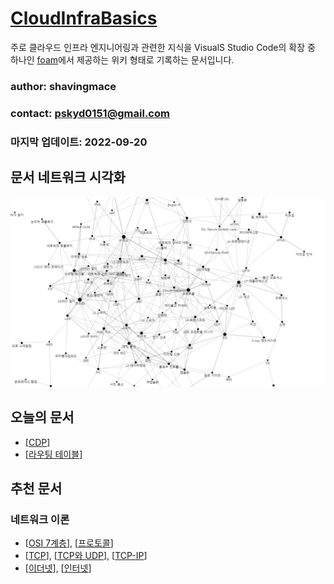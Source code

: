 # [CloudInfraBasics](https://shavingmace.github.io/CloudInfraBasics/)

주로 클라우드 인프라 엔지니어링과 관련한 지식을 VisualS Studio Code의 확장 중 하나인 [foam](https://foambubble.github.io/foam/)에서 제공하는 위키 형태로 기록하는 문서입니다. 

### author: shavingmace
### contact: pskyd0151@gmail.com
### 마지막 업데이트: 2022-09-20

## 문서 네트워크 시각화
![타이틀 이미지](./attachments/2022-09-21-17-02-59.png)

## 오늘의 문서 
- [[CDP]]
- [[라우팅 테이블]]

## 추천 문서
### 네트워크 이론 
- [[OSI 7계층]], [[프로토콜]]
- [[TCP]], [[TCP와 UDP]], [[TCP-IP]]
- [[이더넷]], [[인터넷]]



[//begin]: # "Autogenerated link references for markdown compatibility"
[CDP]: docs/CDP.md "CDP"
[라우팅 테이블]: <docs/라우팅 테이블.md> "라우팅 테이블"
[OSI 7계층]: <docs/OSI 7계층.md> "OSI 7계층"
[프로토콜]: docs/프로토콜.md "프로토콜"
[TCP]: docs/TCP.md "TCP"
[TCP와 UDP]: <docs/TCP와 UDP.md> "TPC와 UDP"
[TCP-IP]: docs/TCP-IP.md "TCP/IP"
[이더넷]: docs/이더넷.md "이더넷"
[인터넷]: docs/인터넷.md "인터넷"
[//end]: # "Autogenerated link references"
[//begin]: # "Autogenerated link references for markdown compatibility"
[CDP]: docs/CDP.md "CDP"
[라우팅 테이블]: <docs/라우팅 테이블.md> "라우팅 테이블"
[OSI 7계층]: <docs/OSI 7계층.md> "OSI 7계층"
[프로토콜]: docs/프로토콜.md "프로토콜"
[TCP]: docs/TCP.md "TCP"
[TCP와 UDP]: <docs/TCP와 UDP.md> "TPC와 UDP"
[TCP-IP]: docs/TCP-IP.md "TCP/IP"
[이더넷]: docs/이더넷.md "이더넷"
[인터넷]: docs/인터넷.md "인터넷"
[//end]: # "Autogenerated link references"